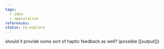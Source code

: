 ```yaml
---
tags:
  - idea
  - speculative
references: 
status: to-explore
---
```


should it provide some sort of haptic feedback as well? (possible [[output]])
